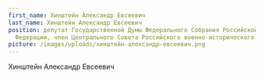 ```yaml
---
first_name: Хинштейн Александр Евсеевич
last_name: Хинштейн Александр Евсеевич
position: депутат Государственной Думы Федерального Собрания Российской
  Федерации, член Центрального Совета Российского военно-исторического общества
picture: /images/uploads/хинштейн-александр-евсеевич.png
---
```

Хинштейн Александр Евсеевич